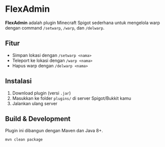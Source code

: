 # FlexAdmin

**FlexAdmin** adalah plugin Minecraft Spigot sederhana untuk mengelola warp dengan command `/setwarp`, `/warp`, dan `/delwarp`.

## Fitur
- Simpan lokasi dengan `/setwarp <nama>`
- Teleport ke lokasi dengan `/warp <nama>`
- Hapus warp dengan `/delwarp <nama>`

## Instalasi
1. Download plugin (versi `.jar`)
2. Masukkan ke folder `plugins/` di server Spigot/Bukkit kamu
3. Jalankan ulang server

## Build & Development
Plugin ini dibangun dengan Maven dan Java 8+.  
```bash
mvn clean package
